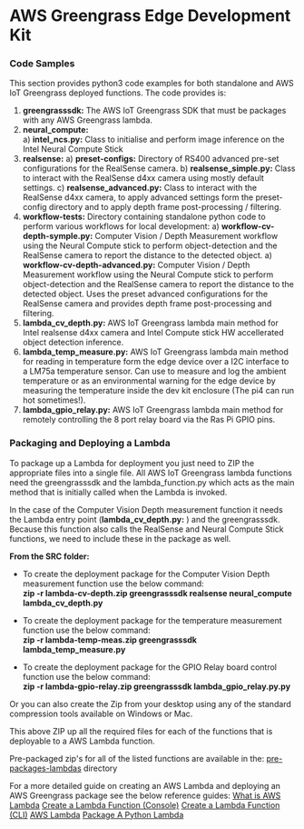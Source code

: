 # AWS Greengrass Edge Development Kit

### Code Samples
This section provides python3 code examples for both standalone and AWS IoT Greengrass deployed functions. The code provides is:
1) **greengrasssdk:** The AWS IoT Greengrass SDK that must be packages with any AWS Greengrass lambda.
1) **neural_compute:**  
    a) **intel_ncs.py:** Class to initialise and perform image inference on the Intel Neural Compute Stick
1) **realsense:**
    a) **preset-configs:** Directory of RS400 advanced pre-set configurations for the RealSense camera.
    b) **realsense_simple.py:** Class to interact with the RealSense d4xx camera using mostly default settings.
    c) **realsense_advanced.py:** Class to interact with the RealSense d4xx camera, to apply advanced settings form the preset-config directory and to apply depth frame post-processing / filtering.
1) **workflow-tests:** Directory containing standalone python code to perform various workflows for local development:
    a) **workflow-cv-depth-symple.py:** Computer Vision / Depth Measurement workflow using the Neural Compute stick to perform object-detection and the RealSense camera to report the distance to the detected object.
    a) **workflow-cv-depth-advanced.py:** Computer Vision / Depth Measurement workflow using the Neural Compute stick to perform object-detection and the RealSense camera to report the distance to the detected object. Uses the preset advanced configurations for the RealSense camera and provides depth frame post-processing and filtering.
1) **lambda_cv_depth.py:** AWS IoT Greengrass lambda main method for Intel realsense d4xx camera and Intel Compute stick HW accellerated object detection inference. 
1) **lambda_temp_measure.py:** AWS IoT Greengrass lambda main method for reading in temperature form the edge device over a I2C interface to a LM75a temperature sensor. Can use to measure and log the ambient temperature or as an environmental warning for the edge device by measuring the temperature inside the dev kit enclosure (The pi4 can run hot sometimes!).
1) **lambda_gpio_relay.py:** AWS IoT Greengrass lambda main method for remotely controlling the 8 port relay board via the Ras Pi GPIO pins.

### Packaging and Deploying a Lambda

To package up a Lambda for deployment you just need to ZIP the appropriate files into a single file. All AWS IoT Greengrass lambda functions need the greengrasssdk and the lambda_function.py which acts as the main method that is initially called when the Lambda is invoked. 

In the case of the Computer Vision Depth measurement function it needs the Lambda entry point (**lambda_cv_depth.py:** ) and the greengrasssdk. Because this function also calls the RealSense and Neural Compute Stick functions, we need to include these in the package as well. 

**From the SRC folder:**  
* To create the deployment package for the Computer Vision Depth measurement function use the below command:  
**zip -r lambda-cv-depth.zip greengrasssdk realsense neural_compute lambda_cv_depth.py**  

* To create the deployment package for the temperature measurement function use the below command:  
**zip -r lambda-temp-meas.zip greengrasssdk lambda_temp_measure.py**  

* To create the deployment package for the GPIO Relay board control function use the below command:  
**zip -r lambda-gpio-relay.zip greengrasssdk lambda_gpio_relay.py.py**

Or you can also create the Zip from your desktop using any of the standard compression tools available on Windows or Mac. 

This above ZIP up all the required files for each of the functions that is deployable to a AWS Lambda function. 

Pre-packaged zip's for all of the listed functions are available in the: [pre-packages-lambdas](pre-packages-lambdas) directory

For a more detailed guide on creating an AWS Lambda and deploying an AWS Greengrass package see the below reference guides:
[What is AWS Lambda](https://docs.aws.amazon.com/lambda/latest/dg/welcome.html)
[Create a Lambda Function (Console)](https://docs.aws.amazon.com/lambda/latest/dg/getting-started-create-function.html)
[Create a Lambda Function (CLI)](https://docs.aws.amazon.com/lambda/latest/dg/gettingstarted-awscli.html)
[AWS Lambda](https://aws.amazon.com/lambda/)
[Package A Python Lambda](https://docs.aws.amazon.com/lambda/latest/dg/python-package.html)
